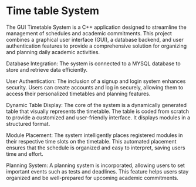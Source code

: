 # Time table System
The GUI Timetable System is a  C++ application designed to streamline the management of schedules and academic commitments. This project combines  a graphical user interface (GUI), a database backend, and user authentication features to provide a comprehensive solution for organizing and planning daily academic activities.

Database Integration: The system is connected to a MYSQL database to store and retrieve data efficiently.

User Authentication: The inclusion of a signup and login system enhances security. Users can create accounts and log in securely, allowing them to access their personalized timetables and planning features.

Dynamic Table Display: The core of the system is a dynamically generated table that visually represents the timetable. The table is coded from scratch to provide a customized and user-friendly interface. It displays modules in a structured format.

Module Placement: The system intelligently places registered modules in their respective time slots on the timetable. This automated placement ensures that the schedule is organized and easy to interpret, saving users time and effort.

Planning System: A planning system is incorporated, allowing users to set important events such as tests and deadlines. This feature helps users stay organized and be well-prepared for upcoming academic commitments.
